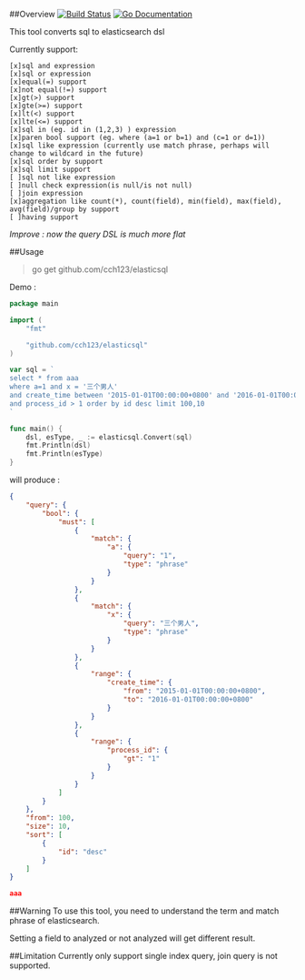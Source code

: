 ##Overview
[![Build Status](https://travis-ci.org/cch123/elasticsql.svg?branch=master)](https://travis-ci.org/cch123/elasticsql)
[![Go Documentation](http://img.shields.io/badge/go-documentation-blue.svg?style=flat-square)](https://godoc.org/github.com/cch123/elasticsql)

This tool converts sql to elasticsearch dsl

Currently support:

```
[x]sql and expression
[x]sql or expression
[x]equal(=) support
[x]not equal(!=) support
[x]gt(>) support
[x]gte(>=) support
[x]lt(<) support
[x]lte(<=) support
[x]sql in (eg. id in (1,2,3) ) expression
[x]paren bool support (eg. where (a=1 or b=1) and (c=1 or d=1))
[x]sql like expression (currently use match phrase, perhaps will change to wildcard in the future)
[x]sql order by support
[x]sql limit support
[ ]sql not like expression
[ ]null check expression(is null/is not null)
[ ]join expression
[x]aggregation like count(*), count(field), min(field), max(field), avg(field)/group by support
[ ]having support
```

*Improve : now the query DSL is much more flat*

##Usage

> go get github.com/cch123/elasticsql

Demo :
```go
package main

import (
    "fmt"

    "github.com/cch123/elasticsql"
)

var sql = `
select * from aaa
where a=1 and x = '三个男人'
and create_time between '2015-01-01T00:00:00+0800' and '2016-01-01T00:00:00+0800'
and process_id > 1 order by id desc limit 100,10
`

func main() {
    dsl, esType, _ := elasticsql.Convert(sql)
    fmt.Println(dsl)
    fmt.Println(esType)
}

```
will produce :
```json
{
    "query": {
        "bool": {
            "must": [
                {
                    "match": {
                        "a": {
                            "query": "1",
                            "type": "phrase"
                        }
                    }
                },
                {
                    "match": {
                        "x": {
                            "query": "三个男人",
                            "type": "phrase"
                        }
                    }
                },
                {
                    "range": {
                        "create_time": {
                            "from": "2015-01-01T00:00:00+0800",
                            "to": "2016-01-01T00:00:00+0800"
                        }
                    }
                },
                {
                    "range": {
                        "process_id": {
                            "gt": "1"
                        }
                    }
                }
            ]
        }
    },
    "from": 100,
    "size": 10,
    "sort": [
        {
            "id": "desc"
        }
    ]
}

aaa
```

##Warning
To use this tool, you need to understand the term and match phrase of elasticsearch.

Setting a field to analyzed or not analyzed will get different result.

##Limitation
Currently only support single index query, join query is not supported.
